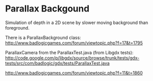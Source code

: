 # Parallax Backgound #

Simulation of depth in a 2D scene by slower moving background than foreground.

There is a ParallaxBackground class:<br />
http://www.badlogicgames.com/forum/viewtopic.php?f=17&t=1795


ParallaxCamera from the ParallaxTest.java (from Libgdx tests):<br />
http://code.google.com/p/libgdx/source/browse/trunk/tests/gdx-tests/src/com/badlogic/gdx/tests/ParallaxTest.java

http://www.badlogicgames.com/forum/viewtopic.php?f=11&t=1860